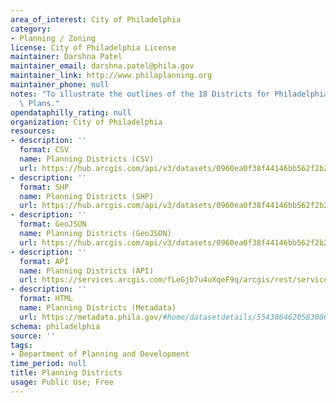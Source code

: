 ```yaml
---
area_of_interest: City of Philadelphia
category:
- Planning / Zoning
license: City of Philadelphia License
maintainer: Darshna Patel
maintainer_email: darshna.patel@phila.gov
maintainer_link: http://www.philaplanning.org
maintainer_phone: null
notes: "To illustrate the outlines of the 18 Districts for Philadelphia2035 District\
  \ Plans."
opendataphilly_rating: null
organization: City of Philadelphia
resources:
- description: ''
  format: CSV
  name: Planning Districts (CSV)
  url: https://hub.arcgis.com/api/v3/datasets/0960ea0f38f44146bb562f2b212075aa_0/downloads/data?format=csv&spatialRefId=2272&where=1%3D1
- description: ''
  format: SHP
  name: Planning Districts (SHP)
  url: https://hub.arcgis.com/api/v3/datasets/0960ea0f38f44146bb562f2b212075aa_0/downloads/data?format=shp&spatialRefId=2272&where=1%3D1
- description: ''
  format: GeoJSON
  name: Planning Districts (GeoJSON)
  url: https://hub.arcgis.com/api/v3/datasets/0960ea0f38f44146bb562f2b212075aa_0/downloads/data?format=geojson&spatialRefId=4326&where=1%3D1
- description: ''
  format: API
  name: Planning Districts (API)
  url: https://services.arcgis.com/fLeGjb7u4uXqeF9q/arcgis/rest/services/Planning_Districts/FeatureServer/0/query?outFields=*&where=1%3D1
- description: ''
  format: HTML
  name: Planning Districts (Metadata)
  url: https://metadata.phila.gov/#home/datasetdetails/5543864620583086178c4e7d/representationdetails/55438a839b989a05172d0cfd/
schema: philadelphia
source: ''
tags:
- Department of Planning and Development
time_period: null
title: Planning Districts
usage: Public Use; Free
---
```

